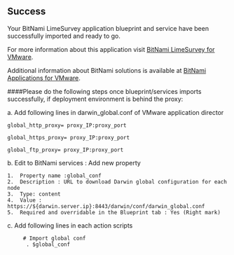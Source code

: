 [BitNami Applications for VMware]: http://bitnami.org/vmware "BitNami Applications for VMware"
[BitNami LimeSurvey for VMware]: http://bitnami.org/vmware/limesurvey "BitNami LimeSurvey for VMware"


## Success
Your BitNami LimeSurvey application blueprint and service have been successfully imported and ready to go.

For more information about this application visit [BitNami LimeSurvey for VMware].

Additional information about BitNami solutions is available at [BitNami Applications for VMware].


####Please do the following steps once blueprint/services imports successfully, if deployment environment is behind the proxy:

a.	Add following lines in darwin_global.conf of VMware application director 

  	global_http_proxy= proxy_IP:proxy_port
  
  	global_https_proxy= proxy_IP:proxy_port
  
  	global_ftp_proxy= proxy_IP:proxy_port

b.	Edit to BitNami services : Add new property 

  	1.	Property name :global_conf   
  	2.	Description : URL to download Darwin global configuration for each node  
  	3.	Type: content    	
  	4.	Value : https://${darwin.server.ip}:8443/darwin/conf/darwin_global.conf  	
  	5.	Required and overridable in the Blueprint tab : Yes (Right mark)

c.	Add following lines in each action scripts

 		 # Import global conf   
  		  . $global_conf

